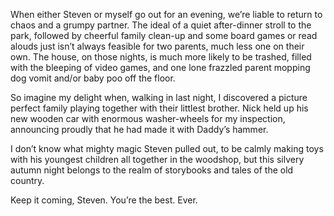 When either Steven or myself go out for an evening, we’re liable to return to chaos and a grumpy partner. The ideal of a quiet after-dinner stroll to the park, followed by cheerful family clean-up and some board games or read alouds just isn’t always feasible for two parents, much less one on their own. The house, on those nights, is much more likely to be trashed, filled with the bleeping of video games, and one lone frazzled parent mopping dog vomit and/or baby poo off the floor.

So imagine my delight when, walking in last night, I discovered a picture perfect family playing together with their littlest brother. Nick held up his new wooden car with enormous washer-wheels for my inspection, announcing proudly that he had made it with Daddy’s hammer.

I don’t know what mighty magic Steven pulled out, to be calmly making toys with his youngest children all together in the woodshop, but this silvery autumn night belongs to the realm of storybooks and tales of the old country.

Keep it coming, Steven. You’re the best. Ever.